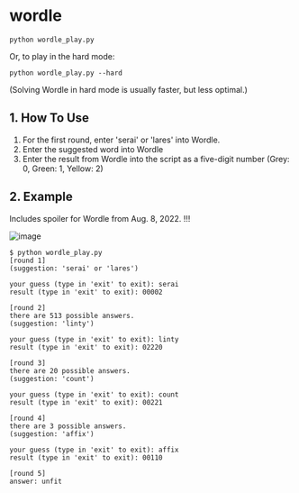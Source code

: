 # wordle

`python wordle_play.py`

Or, to play in the hard mode:

`python wordle_play.py --hard`

(Solving Wordle in hard mode is usually faster, but less optimal.)

## 1. How To Use
1. For the first round, enter 'serai' or 'lares' into Wordle.
1. Enter the suggested word into Wordle
1. Enter the result from Wordle into the script as a five-digit number (Grey: 0, Green: 1, Yellow: 2)

## 2. Example
Includes spoiler for Wordle from Aug. 8, 2022. !!!

![image](https://user-images.githubusercontent.com/35788350/183581651-87b4b01c-3732-4bab-9a7d-32d4bbc1fa4b.png)

```
$ python wordle_play.py
[round 1]
(suggestion: 'serai' or 'lares')

your guess (type in 'exit' to exit): serai
result (type in 'exit' to exit): 00002

[round 2]
there are 513 possible answers.
(suggestion: 'linty')                                                                                                                                                   

your guess (type in 'exit' to exit): linty
result (type in 'exit' to exit): 02220

[round 3]
there are 20 possible answers.
(suggestion: 'count')                                                                                                                                                   

your guess (type in 'exit' to exit): count
result (type in 'exit' to exit): 00221

[round 4]
there are 3 possible answers.
(suggestion: 'affix')                                                                                                                                                   

your guess (type in 'exit' to exit): affix
result (type in 'exit' to exit): 00110

[round 5]
answer: unfit
```
